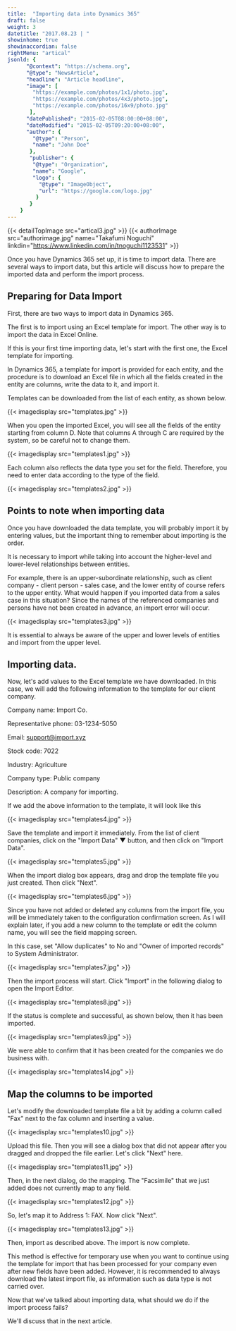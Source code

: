 ```yaml
---
title:  "Importing data into Dynamics 365"
draft: false
weight: 3
datetitle: "2017.08.23 | "
showinhome: true
showinaccordian: false
rightMenu: "artical"
jsonld: {
      "@context": "https://schema.org",
      "@type": "NewsArticle",
      "headline": "Article headline",
      "image": [
        "https://example.com/photos/1x1/photo.jpg",
        "https://example.com/photos/4x3/photo.jpg",
        "https://example.com/photos/16x9/photo.jpg"
       ],
      "datePublished": "2015-02-05T08:00:00+08:00",
      "dateModified": "2015-02-05T09:20:00+08:00",
      "author": {
        "@type": "Person",
        "name": "John Doe"
       },
       "publisher": {
        "@type": "Organization",
        "name": "Google",
        "logo": {
          "@type": "ImageObject",
          "url": "https://google.com/logo.jpg"
         }
       }
    }
---
```

{{< detailTopImage src="artical3.jpg" >}}
{{< authorImage src="authorimage.jpg" name="Takafumi Noguchi" linkdin="https://www.linkedin.com/in/tnoguchi1123531" >}}
<!-- Intro  -->
Once you have Dynamics 365 set up, it is time to import data. There are several ways to import data, but this article will discuss how to prepare the imported data and perform the import process.


## Preparing for Data Import
First, there are two ways to import data in Dynamics 365.

The first is to import using an Excel template for import.
The other way is to import the data in Excel Online.

If this is your first time importing data, let's start with the first one, the Excel template for importing.

In Dynamics 365, a template for import is provided for each entity, and the procedure is to download an Excel file in which all the fields created in the entity are columns, write the data to it, and import it.

Templates can be downloaded from the list of each entity, as shown below.
<!-- Image= templates.jpg -->
{{< imagedisplay src="templates.jpg" >}}


When you open the imported Excel, you will see all the fields of the entity starting from column D. Note that columns A through C are required by the system, so be careful not to change them.

<!-- Image= templates1.jpg -->
{{< imagedisplay src="templates1.jpg" >}}

Each column also reflects the data type you set for the field. Therefore, you need to enter data according to the type of the field.
<!-- Image= templates2.jpg -->
{{< imagedisplay src="templates2.jpg" >}}



## Points to note when importing data

Once you have downloaded the data template, you will probably import it by entering values, but the important thing to remember about importing is the order.

It is necessary to import while taking into account the higher-level and lower-level relationships between entities.

For example, there is an upper-subordinate relationship, such as client company - client person - sales case, and the lower entity of course refers to the upper entity. What would happen if you imported data from a sales case in this situation? Since the names of the referenced companies and persons have not been created in advance, an import error will occur.
<!-- Image= templates3.jpg -->
{{< imagedisplay src="templates3.jpg" >}}

It is essential to always be aware of the upper and lower levels of entities and import from the upper level.


## Importing data.
Now, let's add values to the Excel template we have downloaded. In this case, we will add the following information to the template for our client company.

Company name: Import Co.

Representative phone: 03-1234-5050

Email: support@import.xyz

Stock code: 7022

Industry: Agriculture

Company type: Public company

Description: A company for importing.

If we add the above information to the template, it will look like this
<!-- Image= templates4.jpg -->
{{< imagedisplay src="templates4.jpg" >}}

Save the template and import it immediately. From the list of client companies, click on the "Import Data" ▼ button, and then click on "Import Data".

<!-- Image= templates5.jpg -->
{{< imagedisplay src="templates5.jpg" >}}

When the import dialog box appears, drag and drop the template file you just created. Then click "Next".
<!-- Image= templates6.jpg -->
{{< imagedisplay src="templates6.jpg" >}}

Since you have not added or deleted any columns from the import file, you will be immediately taken to the configuration confirmation screen. As I will explain later, if you add a new column to the template or edit the column name, you will see the field mapping screen.

In this case, set "Allow duplicates" to No and "Owner of imported records" to System Administrator.
<!-- Image= templates7.jpg -->
{{< imagedisplay src="templates7.jpg" >}}

Then the import process will start. Click "Import" in the following dialog to open the Import Editor.
<!-- Image= templates8.jpg -->
{{< imagedisplay src="templates8.jpg" >}}


If the status is complete and successful, as shown below, then it has been imported.
<!-- Image= templates9.jpg -->
{{< imagedisplay src="templates9.jpg" >}}


We were able to confirm that it has been created for the companies we do business with.
<!-- Image= templates14.jpg -->
{{< imagedisplay src="templates14.jpg" >}}


## Map the columns to be imported
Let's modify the downloaded template file a bit by adding a column called "Fax" next to the fax column and inserting a value.
<!-- Image= templates10.jpg -->
{{< imagedisplay src="templates10.jpg" >}}

Upload this file. Then you will see a dialog box that did not appear after you dragged and dropped the file earlier. Let's click "Next" here.
<!-- Image= templates11.jpg -->
{{< imagedisplay src="templates11.jpg" >}}

Then, in the next dialog, do the mapping. The "Facsimile" that we just added does not currently map to any field.
<!-- Image= templates12.jpg -->
{{< imagedisplay src="templates12.jpg" >}}


So, let's map it to Address 1: FAX. Now click "Next".
<!-- Image= templates13.jpg -->
{{< imagedisplay src="templates13.jpg" >}}


Then, import as described above. The import is now complete.

This method is effective for temporary use when you want to continue using the template for import that has been processed for your company even after new fields have been added. However, it is recommended to always download the latest import file, as information such as data type is not carried over.

Now that we've talked about importing data, what should we do if the import process fails?

We'll discuss that in the next article.     
&nbsp;